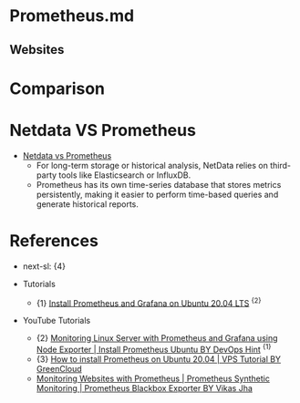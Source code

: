 # Prometheus.md

## Websites

# Comparison

# Netdata VS Prometheus

* [Netdata vs Prometheus](https://stackshare.io/stackups/netdata-vs-prometheus)
  * For long-term storage or historical analysis, NetData relies on third-party tools like Elasticsearch or InfluxDB.
  * Prometheus has its own time-series database that stores metrics persistently, making it easier to perform time-based queries and generate historical reports.



# References

* next-sl: {4}

* Tutorials
  * {1} [Install Prometheus and Grafana on Ubuntu 20.04 LTS](https://www.fosstechnix.com/install-prometheus-and-grafana-on-ubuntu/) <sup>{2}</sup>

* YouTube Tutorials
  * {2} [Monitoring Linux Server with Prometheus and Grafana using Node Exporter | Install Prometheus Ubuntu BY DevOps Hint](https://www.youtube.com/watch?v=DuYnPOq4D6w) <sup>{1}</sup>
  * {3} [How to install Prometheus on Ubuntu 20.04 | VPS Tutorial BY GreenCloud](https://www.youtube.com/watch?v=tXIjm_0QQpk)
  * [Monitoring Websites with Prometheus | Prometheus Synthetic Monitoring | Prometheus Blackbox Exporter BY Vikas Jha](https://www.youtube.com/watch?v=HbaiglWbhR0)
